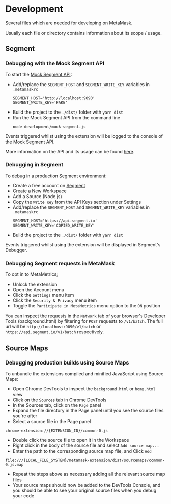 # Development

Several files which are needed for developing on MetaMask.

Usually each file or directory contains information about its scope / usage.

## Segment

### Debugging with the Mock Segment API

To start the [Mock Segment API](./mock-segment.js):

- Add/replace the `SEGMENT_HOST` and `SEGMENT_WRITE_KEY` variables in `.metamaskrc`
  ```
  SEGMENT_HOST='http://localhost:9090'
  SEGMENT_WRITE_KEY='FAKE'
  ```
- Build the project to the `./dist/` folder with `yarn dist`
- Run the Mock Segment API from the command line
  ```
  node development/mock-segment.js
  ```

Events triggered whilst using the extension will be logged to the console of the Mock Segment API.

More information on the API and its usage can be found [here](./mock-segment.js#L28).

### Debugging in Segment

To debug in a production Segment environment:

- Create a free account on [Segment](https://segment.com/)
- Create a New Workspace
- Add a Source (Node.js)
- Copy the `Write Key` from the API Keys section under Settings
- Add/replace the `SEGMENT_HOST` and `SEGMENT_WRITE_KEY` variables in `.metamaskrc`
  ```
  SEGMENT_HOST='https://api.segment.io'
  SEGMENT_WRITE_KEY='COPIED_WRITE_KEY'
  ```
- Build the project to the `./dist/` folder with `yarn dist`

Events triggered whilst using the extension will be displayed in Segment's Debugger.

### Debugging Segment requests in MetaMask

To opt in to MetaMetrics;

- Unlock the extension
- Open the Account menu
- Click the `Settings` menu item
- Click the `Security & Privacy` menu item
- Toggle the `Participate in MetaMetrics` menu option to the `ON` position

You can inspect the requests in the `Network` tab of your browser's Developer Tools (background.html)
by filtering for `POST` requests to `/v1/batch`. The full url will be `http://localhost:9090/v1/batch`
or `https://api.segment.io/v1/batch` respectively.

## Source Maps

### Debugging production builds using Source Maps

To unbundle the extensions compiled and minified JavaScript using Source Maps:

- Open Chrome DevTools to inspect the `background.html` or `home.html` view
- Click on the `Sources` tab in Chrome DevTools
- In the Sources tab, click on the `Page` panel
- Expand the file directory in the Page panel until you see the source files you're after
- Select a source file in the Page panel

```
chrome-extension://{EXTENSION_ID}/common-0.js
```

- Double click the source file to open it in the Workspace
- Right click in the body of the source file and select `Add source map...`
- Enter the path to the corresponding source map file, and Click `Add`

```
file:///{LOCAL_FILE_SYSTEM}/metamask-extension/dist/sourcemaps/common-0.js.map
```

- Repeat the steps above as necessary adding all the relevant source map files
- Your source maps should now be added to the DevTools Console, and you should be able to see your original source files when you debug your code
